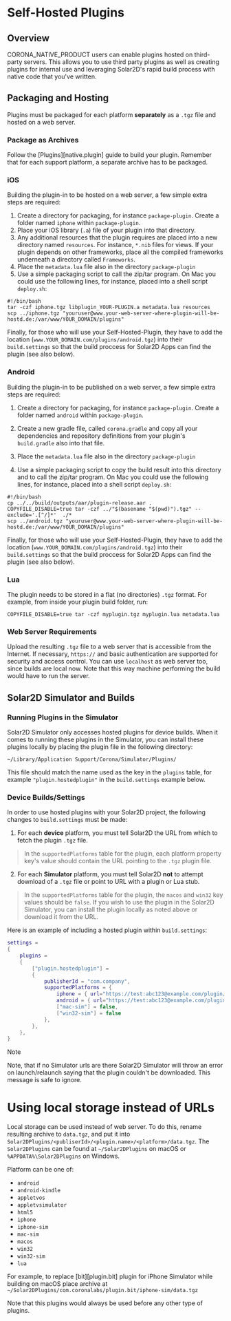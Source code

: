 # Self-Hosted Plugins

## Overview

CORONA_NATIVE_PRODUCT users can enable plugins hosted on third-party servers. This allows you to use third party plugins as well as creating plugins for internal use and leveraging Solar2D's rapid build process with native code that you've written.


## Packaging and Hosting

Plugins must be packaged for each platform __separately__ as a `.tgz` file and hosted on a web server.

### Package as Archives

Follow the [Plugins][native.plugin] guide to build your plugin. Remember that for each support platform, a separate archive has to be packaged.

### iOS

Building the plugin-in to be hosted on a web server, a few simple extra steps are required:

1. Create a directory for packaging, for instance `package-plugin`. Create a folder named `iphone` within `package-plugin`.
2. Place your iOS library (`.a`) file of your plugin into that directory.
3. Any additional resources that the plugin requires are placed into a new directory named `resources`. For instance, `*.nib` files for views. If your plugin depends on other frameworks, place all the compiled frameworks underneath a directory called `Frameworks`.
4. Place the `metadata.lua` file also in the directory `package-plugin`
5. Use a simple packaging script to call the zip/tar program. On Mac you could use the following lines, for instance, placed into a shell script `deploy.sh`:

```
#!/bin/bash
tar -czf iphone.tgz libplugin_YOUR-PLUGIN.a metadata.lua resources
scp ../iphone.tgz "youruser@www.your-web-server-where-plugin-will-be-hostd.de:/var/www/YOUR_DOMAIN/plugins"
```

Finally, for those who will use your Self-Hosted-Plugin, they have to add the location (`www.YOUR_DOMAIN.com/plugins/android.tgz`) into their `build.settings` so that the build proccess for Solar2D Apps can find the plugin (see also below).


### Android

Building the plugin-in to be published on a web server, a few simple extra steps are required:

1. Create a directory for packaging, for instance `package-plugin`. Create a folder named `android` within `package-plugin`.

2. Create a new gradle file, called `corona.gradle` and copy all your dependencies and repository definitions from your plugin's `build.gradle` also into that file.

3. Place the `metadata.lua` file also in the directory `package-plugin`

4. Use a simple packaging script to copy the build result into this directory and to call the zip/tar program. On Mac you could use the following lines, for instance, placed into a shell script `deploy.sh`:

```
#!/bin/bash
cp ../../build/outputs/aar/plugin-release.aar .
COPYFILE_DISABLE=true tar -czf ../"$(basename "$(pwd)").tgz" --exclude='.[^/]*'  ./*
scp ../android.tgz "youruser@www.your-web-server-where-plugin-will-be-hostd.de:/var/www/YOUR_DOMAIN/plugins"
```

Finally, for those who will use your Self-Hosted-Plugin, they have to add the location (`www.YOUR_DOMAIN.com/plugins/android.tgz`) into their `build.settings` so that the build proccess for Solar2D Apps can find the plugin (see also below).

### Lua
The plugin needs to be stored in a flat (no&nbsp;directories) `.tgz` format. For example, from inside your plugin build folder, run:

```
COPYFILE_DISABLE=true tar -czf myplugin.tgz myplugin.lua metadata.lua
```

### Web Server Requirements

Upload the resulting `.tgz` file to a web server that is accessible from the Internet. If necessary, `https://` and basic authentication are supported for security and access control. You can use `localhost` as web server too, since builds are local now. Note that this way machine performing the build would have to run the server.


## Solar2D Simulator and Builds

### Running Plugins in the Simulator

Solar2D Simulator only accesses hosted plugins for device builds. When it comes to running these plugins in the Simulator, you can install these plugins locally by placing the plugin file in the following directory:

	~/Library/Application Support/Corona/Simulator/Plugins/

This file should match the name used as the key in the `plugins` table, for example `"plugin.hostedplugin"` in the `build.settings` example below.


### Device Builds/Settings

In order to use hosted plugins with your Solar2D project, the following changes to `build.settings` must be made:

1. For each __device__ platform, you must tell Solar2D the URL from which to fetch the plugin `.tgz` file.

> In the `supportedPlatforms` table for the plugin, each platform property key's value should contain the URL pointing to the `.tgz` plugin file.

2. For each __Simulator__ platform, you must tell Solar2D __not__ to attempt download of a `.tgz` file or point to URL with a plugin or Lua stub.

> In the `supportedPlatforms` table for the plugin, the `macos` and `win32` key values should be `false`.
> If you wish to use the plugin in the Solar2D Simulator, you can install the plugin locally as noted above or download it from the URL.

Here is an example of including a hosted plugin within `build.settings`:

``````lua
settings =
{
	plugins =
	{
		["plugin.hostedplugin"] =
		{
			publisherId = "com.company",
			supportedPlatforms = { 
				iphone = { url="https://test:abc123@example.com/plugin/iphone.tgz" },
				android = { url="https://test:abc123@example.com/plugin/android.tgz" },
				["mac-sim"] = false,
				["win32-sim"] = false
			},
		},
	},
}
``````


<div class="guide-notebox">
<div class="notebox-title">Note</div>

Note, that if no Simulator urls are there Solar2D Simulator will throw an error on launch/relaunch saying that the plugin couldn't be downloaded. This message is safe to ignore.

</div>


# Using local storage instead of URLs


Local storage can be used instead of web server. To do this, rename resulting archive to `data.tgz`, and put it into `Solar2DPlugins/<publiserId>/<plugin.name>/<platform>/data.tgz`. The `Solar2DPlugins` can be found at `~/Solar2DPlugins` on macOS or `%APPDATA%\Solar2DPlugins` on Windows.

Platform can be one of:

* `android`
* `android-kindle`
* `appletvos`
* `appletvsimulator`
* `html5`
* `iphone`
* `iphone-sim`
* `mac-sim`
* `macos`
* `win32`
* `win32-sim`
* `lua`

For example, to replace [bit][plugin.bit] plugin for iPhone Simulator while building on macOS place archive at `~/Solar2DPlugins/com.coronalabs/plugin.bit/iphone-sim/data.tgz`

Note that this plugins would always be used before any other type of plugins.
